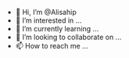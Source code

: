 - 👋 Hi, I’m @Alisahip
- 👀 I’m interested in ...
- 🌱 I’m currently learning ...
- 💞️ I’m looking to collaborate on ...
- 📫 How to reach me ...

<!---
Alisahip/Alisahip is a ✨ special ✨ repository because its `README.md` (this file) appears on your GitHub profile.
You can click the Preview link to take a look at your changes.
--->
